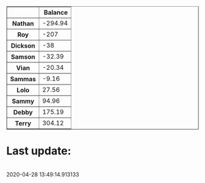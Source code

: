 <table border="1" class="dataframe">
  <thead>
    <tr style="text-align: right;">
      <th></th>
      <th>Balance</th>
    </tr>
  </thead>
  <tbody>
    <tr>
      <th>Nathan</th>
      <td>-294.94</td>
    </tr>
    <tr>
      <th>Roy</th>
      <td>-207</td>
    </tr>
    <tr>
      <th>Dickson</th>
      <td>-38</td>
    </tr>
    <tr>
      <th>Samson</th>
      <td>-32.39</td>
    </tr>
    <tr>
      <th>Vian</th>
      <td>-20.34</td>
    </tr>
    <tr>
      <th>Sammas</th>
      <td>-9.16</td>
    </tr>
    <tr>
      <th>Lolo</th>
      <td>27.56</td>
    </tr>
    <tr>
      <th>Sammy</th>
      <td>94.96</td>
    </tr>
    <tr>
      <th>Debby</th>
      <td>175.19</td>
    </tr>
    <tr>
      <th>Terry</th>
      <td>304.12</td>
    </tr>
  </tbody>
</table><H1>Last update:</h1><br>2020-04-28 13:49:14.913133